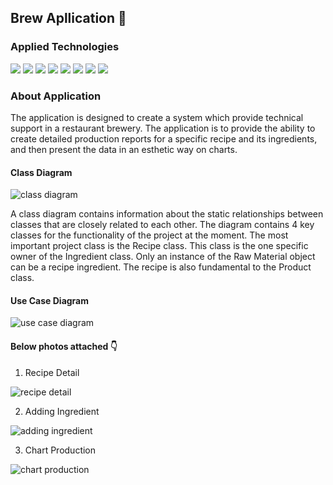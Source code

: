 ## Brew Apllication :beer:
### Applied Technologies
![](https://img.shields.io/badge/Spring-6DB33F.svg?style=for-the-badge&logo=Spring&logoColor=white) ![](https://img.shields.io/badge/Hibernate-59666C.svg?style=for-the-badge&logo=Hibernate&logoColor=white) ![](https://img.shields.io/badge/Gradle-02303A.svg?style=for-the-badge&logo=Gradle&logoColor=white) ![](https://img.shields.io/badge/MySQL-4479A1.svg?style=for-the-badge&logo=MySQL&logoColor=white) ![](https://img.shields.io/badge/HTML5-E34F26.svg?style=for-the-badge&logo=HTML5&logoColor=white) ![](https://img.shields.io/badge/Thymeleaf-005F0F.svg?style=for-the-badge&logo=Thymeleaf&logoColor=white) ![](https://img.shields.io/badge/jQuery-0769AD.svg?style=for-the-badge&logo=jQuery&logoColor=white) ![](https://img.shields.io/badge/Chart.js-FF6384.svg?style=for-the-badge&logo=chartdotjs&logoColor=white)
### About Application
The application is designed to create a system which provide technical support in a restaurant brewery. The application is to provide the ability to create detailed production reports for a specific recipe and its ingredients, and then present the data in an esthetic way on charts.

#### Class Diagram
![class diagram](https://user-images.githubusercontent.com/59393105/236632508-dbefa4e6-cce6-4769-82b2-3c684b0da498.png)

A class diagram contains information about the static relationships between classes that are closely related to each other.
The diagram contains 4 key classes for the functionality of the project at the moment. The most important project class is the Recipe class. This class is the one specific owner of the Ingredient class. Only an instance of the Raw Material object can be a recipe ingredient.
The recipe is also fundamental to the Product class.

#### Use Case Diagram
![use case diagram](https://user-images.githubusercontent.com/59393105/236632548-25032b92-f824-4f72-9daf-fe8f3eb7bc14.png)
 ####  Below photos attached :point_down:
 

 1. Recipe Detail
 
![recipe detail](https://user-images.githubusercontent.com/59393105/236633492-94e4c9f8-ceba-49af-9744-ad7a2c28e0ae.png)

 2. Adding Ingredient
 
![adding ingredient](https://user-images.githubusercontent.com/59393105/236633498-397b17a3-0d03-44ca-8425-7caa0ef73039.png)

 3.  Chart Production
 
![chart production](https://user-images.githubusercontent.com/59393105/236633503-7aedd0bc-8233-46fe-8d34-92499391b074.png)

